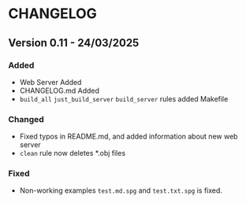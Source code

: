 # CHANGELOG

## Version 0.11 - 24/03/2025

### Added
* Web Server Added
* CHANGELOG.md Added
* `build_all` `just_build_server` `build_server` rules added Makefile

### Changed
* Fixed typos in README.md, and added information about new web server
* `clean` rule now deletes *.obj files 

### Fixed
* Non-working examples `test.md.spg` and `test.txt.spg` is fixed.

